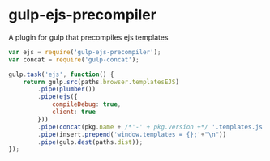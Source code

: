 gulp-ejs-precompiler
====================

A plugin for gulp that precompiles ejs templates


```js
var ejs = require('gulp-ejs-precompiler');
var concat = require('gulp-concat');

gulp.task('ejs', function() {
    return gulp.src(paths.browser.templatesEJS)
        .pipe(plumber())
        .pipe(ejs({
            compileDebug: true,
            client: true
        }))
        .pipe(concat(pkg.name + /*'-' + pkg.version +*/ '.templates.js'))
        .pipe(insert.prepend('window.templates = {};'+"\n"))
        .pipe(gulp.dest(paths.dist));
});
